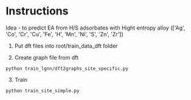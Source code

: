 # Instructions

Idea - to predict EA from H/S adsorbates with Hight entropy alloy (['Ag', 'Co', 'Cr', 'Cu', 'Fe', 'H', 'Mn', 'Ni', 'S', 'Zn', 'Zr'])

1. Put dft files into root/train_data_dft folder

2. Create graph file from dft 
```
python train_lgnn/dft2graphs_site_specific.py
```

3. Train
```
python train_site_simple.py
```
